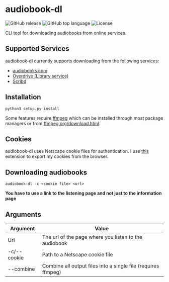 # audiobook-dl
![GitHub release](https://img.shields.io/github/v/release/jo1gi/audiobook-dl)
![GitHub top language](https://img.shields.io/github/languages/top/jo1gi/audiobook-dl)
![License](https://img.shields.io/github/license/jo1gi/audiobook-dl)

CLI tool for downloading audiobooks from online services.

## Supported Services
audiobook-dl currently supports downloading from the following services:
- [audiobooks.com](https://audiobooks.com)
- [Overdrive (Library service)](https://www.overdrive.com/)
- [Scribd](https://scribd.com)

## Installation
```shell
python3 setup.py install
```

Some features require [ffmpeg](https://ffmpeg.org/) which can be installed
through most package managers or from [ffmpeg.org/download.html](https://ffmpeg.org/download.html).

## Cookies
audiobook-dl uses Netscape cookie files for authentication. I use
[this](https://github.com/rotemdan/ExportCookies) extension to export my cookies
from the browser.

## Downloading audiobooks
```shell
audiobook-dl -c <cookie file> <url>
```
**You have to use a link to the listening page and not just to the information
page**

## Arguments

| Argument    | Value                                                         |
|-------------|---------------------------------------------------------------|
| Url         | The url of the page where you listen to the audiobook         |
| -c/--cookie | Path to a Netscape cookie file                                |
| --combine   | Combine all output files into a single file (requires ffmpeg) |
